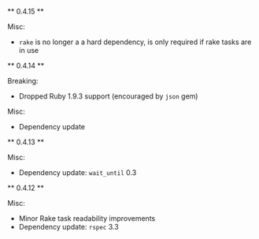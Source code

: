 ** 0.4.15 **

Misc:
* `rake` is no longer a a hard dependency, is only required if rake tasks are in use

** 0.4.14 **

Breaking:
* Dropped Ruby 1.9.3 support (encouraged by `json` gem)

Misc:
* Dependency update

** 0.4.13 **

Misc:
* Dependency update: ```wait_until``` 0.3

** 0.4.12 **

Misc:
* Minor Rake task readability improvements
* Dependency update: ```rspec``` 3.3
